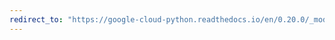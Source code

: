 ```yaml
---
redirect_to: "https://google-cloud-python.readthedocs.io/en/0.20.0/_modules/google/cloud/vision/image.html"
---
```


